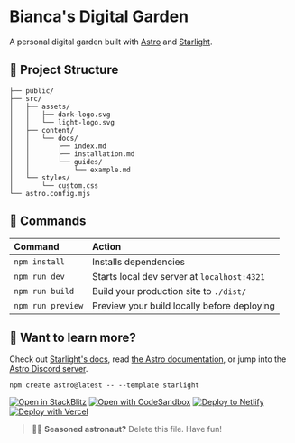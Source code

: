# Bianca's Digital Garden

A personal digital garden built with [Astro](https://astro.build) and [Starlight](https://starlight.astro.build).

## 🚀 Project Structure

```
├── public/
├── src/
│   ├── assets/
│   │   ├── dark-logo.svg
│   │   └── light-logo.svg
│   ├── content/
│   │   └── docs/
│   │       ├── index.md
│   │       ├── installation.md
│   │       └── guides/
│   │           └── example.md
│   └── styles/
│       └── custom.css
└── astro.config.mjs
```

## 🧞 Commands

| Command                   | Action                                           |
| :----------------------- | :----------------------------------------------- |
| `npm install`           | Installs dependencies                            |
| `npm run dev`           | Starts local dev server at `localhost:4321`      |
| `npm run build`         | Build your production site to `./dist/`          |
| `npm run preview`       | Preview your build locally before deploying      |

## 👀 Want to learn more?

Check out [Starlight's docs](https://starlight.astro.build/), read [the Astro documentation](https://docs.astro.build), or jump into the [Astro Discord server](https://astro.build/chat).

```
npm create astro@latest -- --template starlight
```

[![Open in StackBlitz](https://developer.stackblitz.com/img/open_in_stackblitz.svg)](https://stackblitz.com/github/withastro/starlight/tree/main/examples/basics)
[![Open with CodeSandbox](https://assets.codesandbox.io/github/button-edit-lime.svg)](https://codesandbox.io/p/sandbox/github/withastro/starlight/tree/main/examples/basics)
[![Deploy to Netlify](https://www.netlify.com/img/deploy/button.svg)](https://app.netlify.com/start/deploy?repository=https://github.com/withastro/starlight&create_from_path=examples/basics)
[![Deploy with Vercel](https://vercel.com/button)](https://vercel.com/new/clone?repository-url=https%3A%2F%2Fgithub.com%2Fwithastro%2Fstarlight%2Ftree%2Fmain%2Fexamples%2Fbasics&project-name=my-starlight-docs&repository-name=my-starlight-docs)

> 🧑‍🚀 **Seasoned astronaut?** Delete this file. Have fun!
